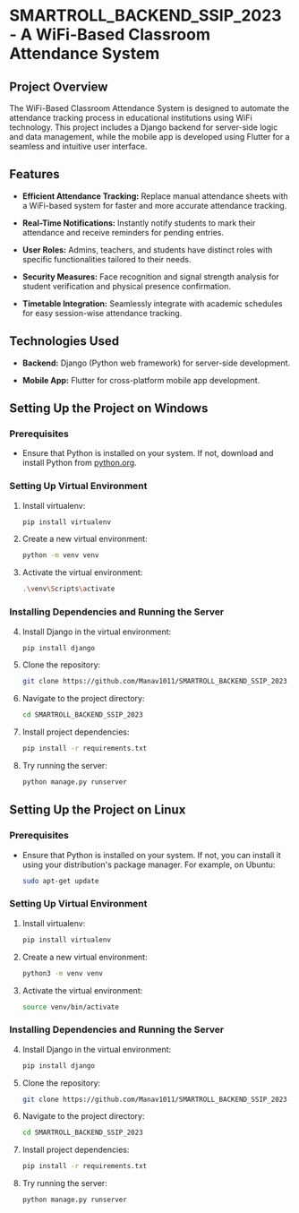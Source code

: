 # SMARTROLL_BACKEND_SSIP_2023 - A WiFi-Based Classroom Attendance System

## Project Overview

The WiFi-Based Classroom Attendance System is designed to automate the attendance tracking process in educational institutions using WiFi technology. This project includes a Django backend for server-side logic and data management, while the mobile app is developed using Flutter for a seamless and intuitive user interface.

## Features

- **Efficient Attendance Tracking:** Replace manual attendance sheets with a WiFi-based system for faster and more accurate attendance tracking.

- **Real-Time Notifications:** Instantly notify students to mark their attendance and receive reminders for pending entries.

- **User Roles:** Admins, teachers, and students have distinct roles with specific functionalities tailored to their needs.

- **Security Measures:** Face recognition and signal strength analysis for student verification and physical presence confirmation.

- **Timetable Integration:** Seamlessly integrate with academic schedules for easy session-wise attendance tracking.

## Technologies Used

- **Backend:** Django (Python web framework) for server-side development.
  
- **Mobile App:** Flutter for cross-platform mobile app development.


## Setting Up the Project on Windows

### Prerequisites
- Ensure that Python is installed on your system. If not, download and install Python from [python.org](https://www.python.org/).

### Setting Up Virtual Environment

1. Install virtualenv:
    ```bash
    pip install virtualenv
    ```

2. Create a new virtual environment:
    ```bash
    python -m venv venv
    ```

3. Activate the virtual environment:
    ```bash
    .\venv\Scripts\activate
    ```

### Installing Dependencies and Running the Server

4. Install Django in the virtual environment:
    ```bash
    pip install django
    ```

5. Clone the repository:
    ```bash
    git clone https://github.com/Manav1011/SMARTROLL_BACKEND_SSIP_2023
    ```

6. Navigate to the project directory:
    ```bash
    cd SMARTROLL_BACKEND_SSIP_2023
    ```

7. Install project dependencies:
    ```bash
    pip install -r requirements.txt
    ```

8. Try running the server:
    ```bash
    python manage.py runserver
    ```

## Setting Up the Project on Linux

### Prerequisites
- Ensure that Python is installed on your system. If not, you can install it using your distribution's package manager. For example, on Ubuntu:
  ```bash
  sudo apt-get update  
  ```

### Setting Up Virtual Environment

1. Install virtualenv:
    ```bash
    pip install virtualenv
    ```

2. Create a new virtual environment:
    ```bash
    python3 -m venv venv
    ```

3. Activate the virtual environment:
    ```bash
    source venv/bin/activate
    ```

### Installing Dependencies and Running the Server

4. Install Django in the virtual environment:
    ```bash
    pip install django
    ```

5. Clone the repository:
    ```bash
    git clone https://github.com/Manav1011/SMARTROLL_BACKEND_SSIP_2023
    ```

6. Navigate to the project directory:
    ```bash
    cd SMARTROLL_BACKEND_SSIP_2023
    ```

7. Install project dependencies:
    ```bash
    pip install -r requirements.txt
    ```

8. Try running the server:
    ```bash
    python manage.py runserver
    ```
